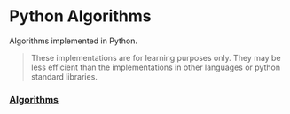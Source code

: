 # Python Algorithms
Algorithms implemented in Python.

>These implementations are for learning purposes only. They may be less efficient than the implementations in other languages or python standard libraries.

### [Algorithms]( https://en.wikipedia.org/wiki/Algorithm )
